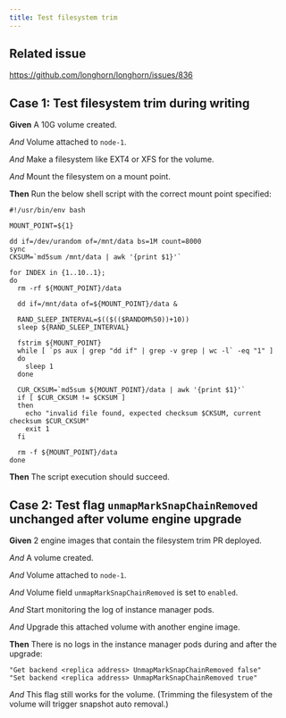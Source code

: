 ```yaml
---
title: Test filesystem trim
---
```


## Related issue
https://github.com/longhorn/longhorn/issues/836

## Case 1: Test filesystem trim during writing

**Given** A 10G volume created.

*And* Volume attached to `node-1`.

*And* Make a filesystem like EXT4 or XFS for the volume.

*And* Mount the filesystem on a mount point.

**Then** Run the below shell script with the correct mount point specified:
```shell
#!/usr/bin/env bash

MOUNT_POINT=${1}

dd if=/dev/urandom of=/mnt/data bs=1M count=8000
sync
CKSUM=`md5sum /mnt/data | awk '{print $1}'`

for INDEX in {1..10..1};
do
  rm -rf ${MOUNT_POINT}/data

  dd if=/mnt/data of=${MOUNT_POINT}/data &

  RAND_SLEEP_INTERVAL=$(($(($RANDOM%50))+10))
  sleep ${RAND_SLEEP_INTERVAL}

  fstrim ${MOUNT_POINT}
  while [ `ps aux | grep "dd if" | grep -v grep | wc -l` -eq "1" ]
  do
    sleep 1
  done

  CUR_CKSUM=`md5sum ${MOUNT_POINT}/data | awk '{print $1}'`
  if [ $CUR_CKSUM != $CKSUM ]
  then
    echo "invalid file found, expected checksum $CKSUM, current checksum $CUR_CKSUM"
    exit 1
  fi

  rm -f ${MOUNT_POINT}/data
done
```

**Then** The script execution should succeed.


## Case 2: Test flag `unmapMarkSnapChainRemoved` unchanged after volume engine upgrade

**Given** 2 engine images that contain the filesystem trim PR deployed.

*And* A volume created.

*And* Volume attached to `node-1`.

*And* Volume field `unmapMarkSnapChainRemoved` is set to `enabled`.

*And* Start monitoring the log of instance manager pods.

*And* Upgrade this attached volume with another engine image.

**Then** There is no logs in the instance manager pods during and after the upgrade:
```log
"Get backend <replica address> UnmapMarkSnapChainRemoved false"
"Set backend <replica address> UnmapMarkSnapChainRemoved true"
```

*And* This flag still works for the volume. (Trimming the filesystem of the volume will trigger snapshot auto removal.)
